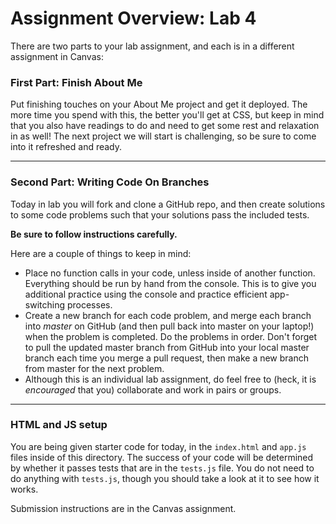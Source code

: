 # Assignment Overview: Lab 4

There are two parts to your lab assignment, and each is in a different assignment in Canvas:

### First Part: Finish About Me

Put finishing touches on your About Me project and get it deployed. The more time you spend with this, the better you'll get at CSS, but keep in mind that you also have readings to do and need to get some rest and relaxation in as well! The next project we will start is challenging, so be sure to come into it refreshed and ready.

---

### Second Part: Writing Code On Branches

Today in lab you will fork and clone a GitHub repo, and then create solutions to some code problems such that your solutions pass the included tests.

**Be sure to follow instructions carefully.**

Here are a couple of things to keep in mind:

* Place no function calls in your code, unless inside of another function. Everything should be run by hand from the console. This is to give you additional practice using the console and practice efficient app-switching processes.
* Create a new branch for each code problem, and merge each branch into *master* on GitHub (and then pull back into master on your laptop!) when the problem is completed. Do the problems in order. Don't forget to pull the updated master branch from GitHub into your local master branch each time you merge a pull request, then make a new branch from master for the next problem.
* Although this is an individual lab assignment, do feel free to (heck, it is *encouraged* that you) collaborate and work in pairs or groups.

---
### HTML and JS setup
You are being given starter code for today, in the `index.html` and `app.js` files inside of this directory. The success of your code will be determined by whether it passes tests that are in the `tests.js` file. You do not need to do anything with `tests.js`, though you should take a look at it to see how it works.

Submission instructions are in the Canvas assignment.
